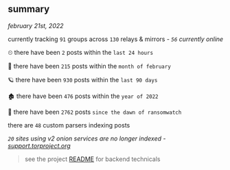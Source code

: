 
## summary
_february 21st, 2022_

currently tracking `91` groups across `130` relays & mirrors - _`56` currently online_

⏲ there have been `2` posts within the `last 24 hours`

🦈 there have been `215` posts within the `month of february`

🪐 there have been `930` posts within the `last 90 days`

🏚 there have been `476` posts within the `year of 2022`

🦕 there have been `2762` posts `since the dawn of ransomwatch`

there are `48` custom parsers indexing posts

_`20` sites using v2 onion services are no longer indexed - [support.torproject.org](https://support.torproject.org/onionservices/v2-deprecation/)_

> see the project [README](https://github.com/thetanz/ransomwatch#ransomwatch--) for backend technicals
